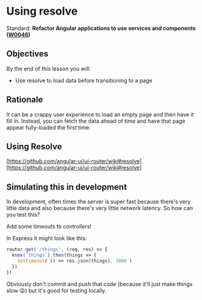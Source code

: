 # Using resolve

Standard: **Refactor Angular applications to use services and components (<a href="#">W0046</a>)**

## Objectives

By the end of this lesson you will:

- Use resolve to load data before transitioning to a page

## Rationale

It can be a crappy user experience to load an empty page and then have it fill in.  Instead, you can fetch the data ahead of time and have that page appear fully-loaded the first time.

## Using Resolve

[https://github.com/angular-ui/ui-router/wiki#resolve][https://github.com/angular-ui/ui-router/wiki#resolve]

## Simulating this in development

In development, often times the server is super fast because there's very little data and also because there's very little network latency.  So how can you test this?

Add some timeouts to controllers!

In Express it might look like this:

```js
router.get('/things', (req, res) => {
  knex('things').then(things => {
    setTimeout( () => res.json(things), 1000 )
  })
})
```

Obviously don't commit and push that code (because it'll just make things slow 😜) but it's good for testing locally.
